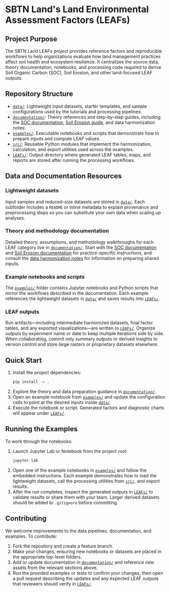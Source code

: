 # SBTN Land's Land Environmental Assessment Factors (LEAFs)

## Project Purpose
The SBTN Land LEAFs project provides reference factors and reproducible workflows to help organizations evaluate how land
management practices affect soil health and ecosystem resilience. It centralizes the source data, theory documentation,
notebooks, and processing code required to derive Soil Organic Carbon (SOC), Soil Erosion, and other land-focused LEAF
outputs.

## Repository Structure
- [`data/`](data/): Lightweight input datasets, starter templates, and sample configurations used by the tutorials and
  processing pipelines.
- [`documentation/`](documentation/): Theory references and step-by-step guides, including the
  [SOC documentation](documentation/SOC_Documentation.md), [Soil Erosion guide](documentation/Soil_Erosion_Documentation.md),
  and data harmonization notes.
- [`examples/`](examples/): Executable notebooks and scripts that demonstrate how to prepare inputs and compute LEAF values.
- [`src/`](src/): Reusable Python modules that implement the harmonization, calculation, and export utilities used across the
  examples.
- [`LEAFs/`](LEAFs/): Output directory where generated LEAF tables, maps, and reports are stored after running the processing
  workflows.

## Data and Documentation Resources
### Lightweight datasets
Input samples and reduced-size datasets are stored in [`data/`](data/). Each subfolder includes a `README` or inline metadata
to explain provenance and preprocessing steps so you can substitute your own data when scaling up analyses.

### Theory and methodology documentation
Detailed theory, assumptions, and methodology walkthroughs for each LEAF category live in [`documentation/`](documentation/).
Start with the [SOC documentation](documentation/SOC_Documentation.md) and [Soil Erosion documentation](documentation/Soil_Erosion_Documentation.md)
for practice-specific instructions, and consult the [data harmonization notes](documentation/Data_Harmonization.md) for
information on preparing shared inputs.

### Example notebooks and scripts
The [`examples/`](examples/) folder contains Jupyter notebooks and Python scripts that mirror the workflows described in the
documentation. Each example references the lightweight datasets in [`data/`](data/) and saves results into
[`LEAFs/`](LEAFs/).

### LEAF outputs
Run artifacts—including intermediate harmonized datasets, final factor tables, and any exported visualizations—are written to
[`LEAFs/`](LEAFs/). Organize outputs by experiment name or date to keep multiple iterations side by side. When collaborating,
commit only summary outputs or derived insights to version control and store large rasters or proprietary datasets elsewhere.

## Quick Start
1. Install the project dependencies:
   ```bash
   pip install -e .
   ```
2. Explore the theory and data preparation guidance in [`documentation/`](documentation/).
3. Open an example notebook from [`examples/`](examples/) and update the configuration cells to point at the desired inputs
   inside [`data/`](data/).
4. Execute the notebook or script. Generated factors and diagnostic charts will appear under [`LEAFs/`](LEAFs/).

## Running the Examples
To work through the notebooks:
1. Launch Jupyter Lab or Notebook from the project root:
   ```bash
   jupyter lab
   ```
2. Open one of the example notebooks in [`examples/`](examples/) and follow the embedded instructions. Each example
   demonstrates how to load the lightweight datasets, call the processing utilities from [`src/`](src/), and export
   results.
3. After the run completes, inspect the generated outputs in [`LEAFs/`](LEAFs/) to validate results or share them with your
   team. Larger derived datasets should be added to `.gitignore` before committing.

## Contributing
We welcome improvements to the data pipelines, documentation, and examples. To contribute:
1. Fork the repository and create a feature branch.
2. Make your changes, ensuring new notebooks or datasets are placed in the appropriate top-level folders.
3. Add or update documentation in [`documentation/`](documentation/) and reference new assets from the relevant sections
   above.
4. Run the provided examples or tests to confirm your changes, then open a pull request describing the updates and any
   expected LEAF outputs that reviewers should verify in [`LEAFs/`](LEAFs/).

